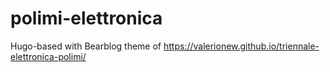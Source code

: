 # polimi-elettronica
Hugo-based with Bearblog theme of https://valerionew.github.io/triennale-elettronica-polimi/

#
